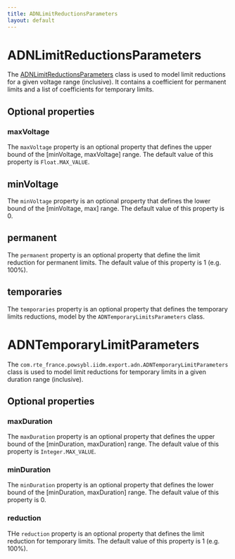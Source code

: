 ```yaml
---
title: ADNLimitReductionsParameters
layout: default
---
```


# ADNLimitReductionsParameters
The [ADNLimitReductionsParameters](https://javadoc.io/doc/com.rte-france.powsybl/powsybl-rte-core/latest/com/rte_france/powsybl/iidm/export/adn/ADNLimitReductionsParameters.html)
class is used to model limit reductions for a given voltage range (inclusive). It contains a coefficient for permanent
limits and a list of coefficients for temporary limits.

## Optional properties

### maxVoltage
The `maxVoltage` property is an optional property that defines the upper bound of the [minVoltage, maxVoltage] range. The
default value of this property is `Float.MAX_VALUE`.

## minVoltage
The `minVoltage` property is an optional property that defines the lower bound of the [minVoltage, max] range. The
default value of this property is 0.

## permanent
The `permanent` property is an optional property that define the limit reduction for permanent limits. The default value
of this property is 1 (e.g. 100%). 

## temporaries
The `temporaries` property is an optional property that defines the temporary limits reductions, model by the
`ADNTemporaryLimitsParameters` class.

# ADNTemporaryLimitParameters
The `com.rte_france.powsybl.iidm.export.adn.ADNTemporaryLimitParameters` class is used to model limit reductions for
temporary limits in a given duration range (inclusive).

## Optional properties

### maxDuration
The `maxDuration` property is an optional property that defines the upper bound of the [minDuration, maxDuration] range.
The default value of this property is `Integer.MAX_VALUE`.

### minDuration
The `minDuration` property is an optional property that defines the lower bound of the [minDuration, maxDuration] range.
The default value of this property is 0.

### reduction
THe `reduction` property is an optional property that defines the limit reduction for temporary limits. The default
value of this property is 1 (e.g. 100%).
